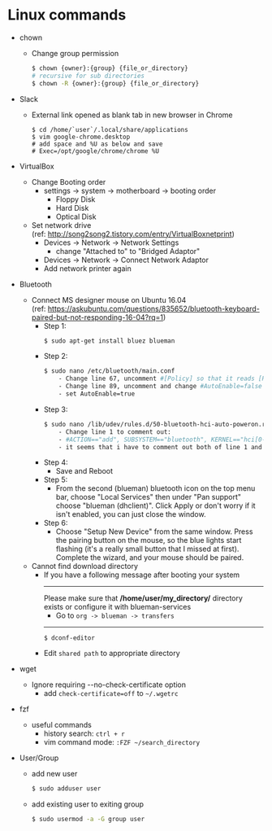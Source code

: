 # Linux commands
* chown
    - Change group permission
        ``` bash
        $ chown {owner}:{group} {file_or_directory}
        # recursive for sub directories
        $ chown -R {owner}:{group} {file_or_directory}
        ```


* Slack
    - External link opened as blank tab in new browser in Chrome
        ```
        $ cd /home/`user`/.local/share/applications
        $ vim google-chrome.desktop
        # add space and %U as below and save
        # Exec=/opt/google/chrome/chrome %U
        ```

* VirtualBox
    - Change Booting order
        - settings -> system -> motherboard -> booting order
            - Floppy Disk
            - Hard Disk
            - Optical Disk
    - Set network drive  
    (ref: http://song2song2.tistory.com/entry/VirtualBoxnetprint)
        - Devices -> Network -> Network Settings
            - change "Attached to" to "Bridged Adaptor"
        - Devices -> Network -> Connect Network Adaptor
        - Add network printer again

* Bluetooth
    - Connect MS designer mouse on Ubuntu 16.04  
    (ref: https://askubuntu.com/questions/835652/bluetooth-keyboard-paired-but-not-responding-16-04?rq=1)
        - Step 1:
            ``` bash
            $ sudo apt-get install bluez blueman
            ```
        - Step 2:
            ``` bash
            $ sudo nano /etc/bluetooth/main.conf
                - Change line 67, uncomment #[Policy] so that it reads [Policy] 
                - Change line 89, uncomment and change #AutoEnable=false so that it reads
                - set AutoEnable=true
            ```
        - Step 3:
            ``` bash
            $ sudo nano /lib/udev/rules.d/50-bluetooth-hci-auto-poweron.rules
                - Change line 1 to comment out:
                - #ACTION=="add", SUBSYSTEM=="bluetooth", KERNEL=="hci[0-9]*", RUN+="/bin/hciconfig %k up"
                - it seems that i have to comment out both of line 1 and 2
            ```
        - Step 4:
            - Save and Reboot
        - Step 5:
            - From the second (blueman) bluetooth icon on the top menu bar, choose "Local Services"
              then under "Pan support" choose "blueman (dhclient)". Click Apply or don't worry if it
              isn't enabled, you can just close the window.
        - Step 6:
            - Choose "Setup New Device" from the same window. Press the pairing button on the mouse,
              so the blue lights start flashing (it's a really small button that I missed at first).
              Complete the wizard, and your mouse should be paired.
    - Cannot find download directory
        - If you have a following message after booting your system
            ___
            Please make sure that **/home/user/my_directory/** directory exists or configure it with blueman-services
            - Go to `org -> blueman -> transfers`
            ___
            ```
            $ dconf-editor
            ```
        - Edit `shared path` to appropriate directory
        
* wget
    - Ignore requiring --no-check-certificate option
        - add `check-certificate=off` to `~/.wgetrc`

* fzf
    - useful commands
        - history search: `ctrl + r`
        - vim command mode: `:FZF ~/search_directory`

* User/Group
    - add new user
        ``` bash
        $ sudo adduser user
        ```        
    - add existing user to exiting group
        ``` bash
        $ sudo usermod -a -G group user
        ```
